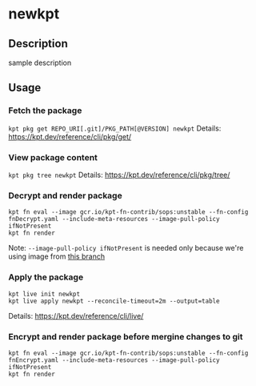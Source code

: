 # newkpt

## Description
sample description

## Usage

### Fetch the package
`kpt pkg get REPO_URI[.git]/PKG_PATH[@VERSION] newkpt`
Details: https://kpt.dev/reference/cli/pkg/get/

### View package content
`kpt pkg tree newkpt`
Details: https://kpt.dev/reference/cli/pkg/tree/

### Decrypt and render package
```
kpt fn eval --image gcr.io/kpt-fn-contrib/sops:unstable --fn-config fnDecrypt.yaml --include-meta-resources --image-pull-policy ifNotPresent
kpt fn render
```

Note: `--image-pull-policy ifNotPresent` is needed only because we're using image from [this branch](https://github.com/aodinokov/kpt-functions-catalog/tree/allParams)

### Apply the package
```
kpt live init newkpt
kpt live apply newkpt --reconcile-timeout=2m --output=table
```
Details: https://kpt.dev/reference/cli/live/

### Encrypt and render package before mergine changes to git
```
kpt fn eval --image gcr.io/kpt-fn-contrib/sops:unstable --fn-config fnEncrypt.yaml --include-meta-resources --image-pull-policy ifNotPresent
kpt fn render
```
